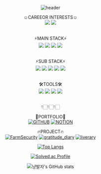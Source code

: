 <div align="center">

![header](https://capsule-render.vercel.app/api?type=slice&color=FFC0CB&height=200&section=header&text=freenozero&fontSize=30)

☺CAREEOR INTERESTS☺<br>
<img src="https://img.shields.io/badge/Computervision-pink?style=for-the-badge&logo=Computer-vision&logoColor=white">
 <img src="https://img.shields.io/badge/WebBackend-pink?style=for-the-badge&logo=Computer-vision&logoColor=white">
<br><br>

⚡MAIN STACK⚡<br>
<img src="https://img.shields.io/badge/Python-3776AB?style=for-the-badge&logo=Python&logoColor=white">
<img src="https://img.shields.io/badge/YOLO-00FFFF?style=for-the-badge&logo=YOLO&logoColor=white">
<img src="https://img.shields.io/badge/scikitlearn-F7931E?style=for-the-badge&logo=scikitlearn&logoColor=white">
<img src="https://img.shields.io/badge/TensorFlow-FF6F00?style=for-the-badge&logo=TensorFlow&logoColor=white">
<br><br>
 
⚡SUB STACK⚡<br>
<img src="https://img.shields.io/badge/django-092E20?style=for-the-badge&logo=django&logoColor=white">
<img src="https://img.shields.io/badge/Html-E34F26?style=for-the-badge&logo=Html5&logoColor=white">
<img src="https://img.shields.io/badge/css-1572B6?style=for-the-badge&logo=css3&logoColor=white">
<img src="https://img.shields.io/badge/Javascript-F7DF1E?style=for-the-badge&logo=javascript&logoColor=white">
<img src="https://img.shields.io/badge/MySQL-4479A1?style=for-the-badge&logo=MySQL&logoColor=white">
<br><br>

🛠TOOLS🛠<br>
<img src="https://img.shields.io/badge/GoogleColab-F9AB00?style=for-the-badge&logo=GoogleColab&logoColor=white">
<img src="https://img.shields.io/badge/Jupyter-F37626?style=for-the-badge&logo=Jupyter&logoColor=white">
<img src="https://img.shields.io/badge/Visual Studio Code-007ACC?style=for-the-badge&logo=Visual Studio Code&logoColor=white">
<img src="https://img.shields.io/badge/Eclipse IDE-2C2255?style=for-the-badge&logo=Eclipse IDE&logoColor=white">
<br><br>

👇🏻👇🏻👇🏻
 
📂PORTFOLIO📂<br>
[![GITHUB](https://img.shields.io/badge/GITHUB-181717?style=flat-square&logo=GITHUB&logoColor=white&link=https://github.com/freenozero)](https://github.com/freenozero)
[![NOTION](https://img.shields.io/badge/notion-000000?style=flat-square&logo=notion&logoColor=white&link=https://comet-swift-698.notion.site/MAIN-8a77af0979354b3fa5eae902f3bdaf07)](https://comet-swift-698.notion.site/MAIN-8a77af0979354b3fa5eae902f3bdaf07)

🔥PROJECT🔥<br>
  [![FarmSecurity](https://img.shields.io/badge/FarmSecurity-181717?style=flat-square&logo=GITHUB&logoColor=white&link=https://github.com/whdms2008/FarmSecurity)](https://github.com/whdms2008/FarmSecurity)
 [![gratitude_diary](https://img.shields.io/badge/gratitude_diary-181717?style=flat-square&logo=GITHUB&logoColor=white&link=https://github.com/freenozero/gratitude_diary)](https://github.com/freenozero/gratitude_diary)
 [![liverary](https://img.shields.io/badge/liverary-181717?style=flat-square&logo=GITHUB&logoColor=white&link=https://github.com/freenozero/liverary)](
 https://github.com/freenozero/liverary)
<br>

 
[![Top Langs](https://github-readme-stats.vercel.app/api/top-langs/?username=freenozero&layout=compact&theme=graywhite)](https://github.com/freenozero)

[![Solved.ac Profile](http://mazassumnida.wtf/api/generate_badge?boj=freetour0)](https://solved.ac/freetour0/)
  
![냥발자's GitHub stats](https://github-readme-stats.vercel.app/api?username=freenozero&show_icons=true&theme=graywhite)
</div>
